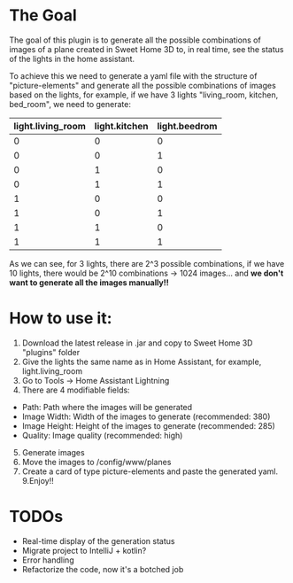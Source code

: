 # **The Goal**



The goal of this plugin is to generate all the possible combinations of images of a plane created in Sweet Home 3D to, in real time, see the status of the lights in the home assistant.

To achieve this we need to generate a yaml file with the structure of "picture-elements" and generate all the possible combinations of images based on the lights, for example, if we have 3 lights "living_room, kitchen, bed_room", we need to generate:

| light.living_room | light.kitchen | light.beedrom |
| ------------ | ------------ | ------------ |
| 0 | 0 | 0 |
| 0 | 0 | 1 |
| 0 | 1 | 0 |
| 0 | 1 | 1 |
| 1 | 0 | 0 |
| 1 | 0 | 1 |
| 1 | 1 | 0 |
| 1 | 1 | 1 |

As we can see, for 3 lights, there are 2^3 possible combinations, if we have 10 lights, there would be 2^10 combinations -> 1024 images... and **we don't want to generate all the images manually!!**

# **How to use it:**
1. Download the latest release in .jar and copy to Sweet Home 3D "plugins" folder
2. Give the lights the same name as in Home Assistant, for example, light.living_room
3. Go to Tools -> Home Assistant Lightning
4. There are 4 modifiable fields:
- Path: Path where the images will be generated
- Image Width: Width of the images to generate (recommended: 380)
- Image Height: Height of the images to generate (recommended: 285)
- Quality: Image quality (recommended: high)
5. Generate images
6. Move the images to /config/www/planes
7. Create a card of type picture-elements and paste the generated yaml.
9.Enjoy!!

# **TODOs**

- Real-time display of the generation status
- Migrate project to IntelliJ + kotlin?
- Error handling
- Refactorize the code, now it's a botched job